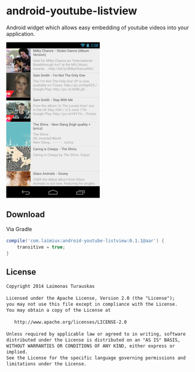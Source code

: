 android-youtube-listview
============

Android widget which allows easy embedding of youtube videos into your application.

![ListView](website/list.png)


Download
-------

Via Gradle
```groovy
compile('com.laimiux:android-youtube-listview:0.1.1@aar') {
    transitive = true;
}
```

License
-------

    Copyright 2014 Laimonas Turauskas

    Licensed under the Apache License, Version 2.0 (the "License");
    you may not use this file except in compliance with the License.
    You may obtain a copy of the License at

       http://www.apache.org/licenses/LICENSE-2.0

    Unless required by applicable law or agreed to in writing, software
    distributed under the License is distributed on an "AS IS" BASIS,
    WITHOUT WARRANTIES OR CONDITIONS OF ANY KIND, either express or implied.
    See the License for the specific language governing permissions and
    limitations under the License.


